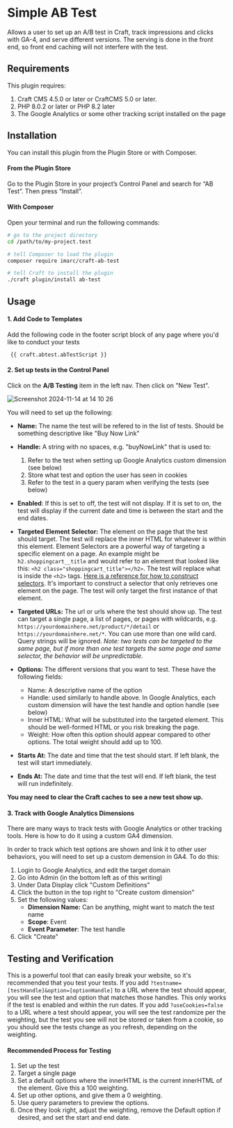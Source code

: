 # Simple AB Test

Allows a user to set up an A/B test in Craft, track impressions and clicks with GA-4, and serve different versions. The serving is done in the front end, so front end caching will not interfere with the test.

## Requirements

This plugin requires:

1. Craft CMS 4.5.0 or later or CraftCMS 5.0 or later.
2. PHP 8.0.2 or later or PHP 8.2 later
3. The Google Analytics or some other tracking script installed on the page

## Installation

You can install this plugin from the Plugin Store or with Composer.

#### From the Plugin Store

Go to the Plugin Store in your project’s Control Panel and search for “AB Test”. Then press “Install”.

#### With Composer

Open your terminal and run the following commands:

```bash
# go to the project directory
cd /path/to/my-project.test

# tell Composer to load the plugin
composer require imarc/craft-ab-test

# tell Craft to install the plugin
./craft plugin/install ab-test
```

## Usage

#### 1. Add Code to Templates

Add the following code in the footer script block of any page where you'd like to conduct your tests
```
 {{ craft.abtest.abTestScript }}
```

#### 2. Set up tests in the Control Panel

Click on the **A/B Testing** item in the left nav. Then click on "New Test".

![Screenshot 2024-11-14 at 14 10 26](https://github.com/user-attachments/assets/d9463ada-2234-4cc3-a660-2df3e9946c3c)

You will need to set up the following:
- **Name:** The name the test will be refered to in the list of tests. Should be something descriptive like "Buy Now Link"

- **Handle:** A string with no spaces, e.g. "buyNowLink" that is used to:
  1. Refer to the test when setting up Google Analytics custom dimension (see below)
  2. Store what test and option the user has seen in cookies
  3. Refer to the test in a query param when verifying the tests (see below)
- **Enabled**: If this is set to off, the test will not display. If it is set to on, the test will display if the current date and time is between the start and the end dates.

- **Targeted Element Selector:** The element on the page that the test should target. The test will replace the inner HTML for whatever is within this element. Element Selectors are a powerful way of targeting a specific element on a page. An example might be `h2.shoppingcart__title` and would refer to an element that looked like this: `<h2 class="shoppingcart_title"></h2>`. The test will replace what is inside the `<h2>` tags. [Here is a reference for how to construct selectors](https://www.w3schools.com/cssref/css_selectors.php). It's important to construct a selector that only retrieves one element on the page. The test will only target the first instance of that element.

- **Targeted URLs:** The url or urls where the test should show up. The test can target a single page, a list of pages, or pages with wildcards, e.g. `https://yourdomainhere.net/product/*/detail` or `https://yourdomainhere.net/*`. You can use more than one wild card. Query strings will be ignored. *Note: two tests can be targeted to the same page, but if more than one test targets the same page and same selector, the behavior will be unpredictable.*

- **Options:** The different versions that you want to test. These have the following fields:
  - Name: A descriptive name of the option
  - Handle: used similarly to handle above. In Google Analytics, each custom dimension will have the test handle and option handle (see below)
  - Inner HTML: What will be substituted into the targeted element. This should be well-formed HTML or you risk breaking the page.
  - Weight: How often this option should appear compared to other options. The total weight should add up to 100.

- **Starts At:** The date and time that the test should start. If left blank, the test will start immediately.

- **Ends At:** The date and time that the test will end. If left blank, the test will run indefinitely.

**You may need to clear the Craft caches to see a new test show up.**

#### 3. Track with Google Analytics Dimensions
There are many ways to track tests with Google Analytics or other tracking tools. Here is how to do it using a custom GA4 dimension. 

In order to track which test options are shown and link it to other user behaviors, you will need to set up a custom demension in GA4. To do this:
1. Login to Google Analytics, and edit the target domain
2. Go into Admin (in the bottom left as of this writing)
3. Under Data Display click "Custom Definitions"
4. Click the button in the top right to "Create custom dimension"
5. Set the following values:
   - **Dimension Name:** Can be anything, might want to match the test name
   - **Scope**: Event
   - **Event Parameter**: The test handle
6. Click "Create"

## Testing and Verification
This is a powerful tool that can easily break your website, so it's recommended that you test your tests. If you add `?testname=[testHandle]&option=[optionHandle]` to a URL where the test should appear, you will see the test and option that matches those handles. This only works if the test is enabled and within the run dates. If you add `?useCookies=false` to a URL where a test should appear, you will see the test randomize per the weighting, but the test you see will not be stored or taken from a cookie, so you should see the tests change as you refresh, depending on the weighting.

#### Recommended Process for Testing
1. Set up the test
2. Target a single page
3. Set a default options where the innerHTML is the current innerHTML of the element. Give this a 100 weighting.
4. Set up other options, and give them a 0 weighting.
5. Use query parameters to preview the options.
6. Once they look right, adjust the weighting, remove the Default option if desired, and set the start and end date.


